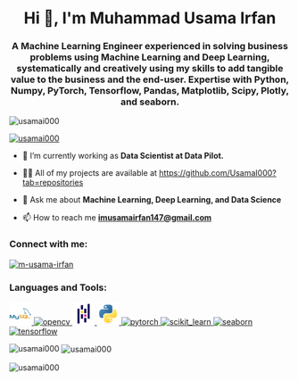 <h1 align="center">Hi 👋, I'm Muhammad Usama Irfan</h1>
<h3 align="center">A Machine Learning Engineer experienced in solving business problems using Machine Learning and Deep Learning, systematically and creatively using my skills to add tangible value to the business and the end-user. Expertise with Python, Numpy, PyTorch, Tensorflow, Pandas, Matplotlib, Scipy, Plotly, and seaborn.</h3>

<p align="left"> <img src="https://komarev.com/ghpvc/?username=usamai000&label=Profile%20views&color=0e75b6&style=flat" alt="usamai000" /> </p>

<p align="left"> <a href="https://github.com/ryo-ma/github-profile-trophy"><img src="https://github-profile-trophy.vercel.app/?username=usamai000" alt="usamai000" /></a> </p>

- 🔭 I’m currently working as **Data Scientist at Data Pilot.**

- 👨‍💻 All of my projects are available at https://github.com/UsamaI000?tab=repositories

- 💬 Ask me about **Machine Learning, Deep Learning, and Data Science**

- 📫 How to reach me **imusamairfan147@gmail.com**

<h3 align="left">Connect with me:</h3>
<p align="left">
<a href="https://linkedin.com/in/m-usama-irfan" target="blank"><img align="center" src="https://raw.githubusercontent.com/rahuldkjain/github-profile-readme-generator/master/src/images/icons/Social/linked-in-alt.svg" alt="m-usama-irfan" height="30" width="40" /></a>
</p>

<h3 align="left">Languages and Tools:</h3>
<p align="left"> <a href="https://www.mysql.com/" target="_blank" rel="noreferrer"> <img src="https://raw.githubusercontent.com/devicons/devicon/master/icons/mysql/mysql-original-wordmark.svg" alt="mysql" width="40" height="40"/> </a> <a href="https://opencv.org/" target="_blank" rel="noreferrer"> <img src="https://www.vectorlogo.zone/logos/opencv/opencv-icon.svg" alt="opencv" width="40" height="40"/> </a> <a href="https://pandas.pydata.org/" target="_blank" rel="noreferrer"> <img src="https://raw.githubusercontent.com/devicons/devicon/2ae2a900d2f041da66e950e4d48052658d850630/icons/pandas/pandas-original.svg" alt="pandas" width="40" height="40"/> </a> <a href="https://www.python.org" target="_blank" rel="noreferrer"> <img src="https://raw.githubusercontent.com/devicons/devicon/master/icons/python/python-original.svg" alt="python" width="40" height="40"/> </a> <a href="https://pytorch.org/" target="_blank" rel="noreferrer"> <img src="https://www.vectorlogo.zone/logos/pytorch/pytorch-icon.svg" alt="pytorch" width="40" height="40"/> </a> <a href="https://scikit-learn.org/" target="_blank" rel="noreferrer"> <img src="https://upload.wikimedia.org/wikipedia/commons/0/05/Scikit_learn_logo_small.svg" alt="scikit_learn" width="40" height="40"/> </a> <a href="https://seaborn.pydata.org/" target="_blank" rel="noreferrer"> <img src="https://seaborn.pydata.org/_images/logo-mark-lightbg.svg" alt="seaborn" width="40" height="40"/> </a> <a href="https://www.tensorflow.org" target="_blank" rel="noreferrer"> <img src="https://www.vectorlogo.zone/logos/tensorflow/tensorflow-icon.svg" alt="tensorflow" width="40" height="40"/> </a> </p>

<p><img align="left" src="https://github-readme-stats.vercel.app/api/top-langs?username=usamai000&show_icons=true&locale=en&layout=compact" alt="usamai000" /></p>

<p>&nbsp;<img align="center" src="https://github-readme-stats.vercel.app/api?username=usamai000&show_icons=true&locale=en" alt="usamai000" /></p>

<p><img align="center" src="https://github-readme-streak-stats.herokuapp.com/?user=usamai000&" alt="usamai000" /></p>
